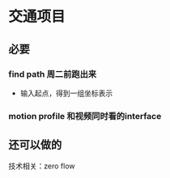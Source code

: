 # 交通项目

## 必要

### find path 周二前跑出来

- 输入起点，得到一组坐标表示

### motion profile 和视频同时看的interface



## 还可以做的

技术相关：zero flow